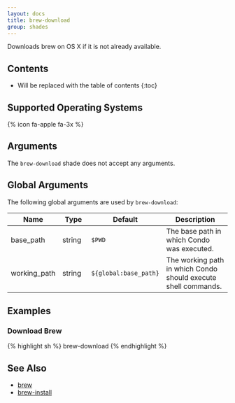 ```yaml
---
layout: docs
title: brew-download
group: shades
---
```


Downloads brew on OS X if it is not already available.

## Contents

* Will be replaced with the table of contents
{:toc}

## Supported Operating Systems

{% icon fa-apple fa-3x %}

## Arguments

The `brew-download` shade does not accept any arguments.

## Global Arguments

The following global arguments are used by `brew-download`:

<div class="table-responsive">
    <table class="table table-bordered table-striped">
    <thead>
        <tr>
            <th style="width:100px;">Name</th>
            <th style="width:50px;">Type</th>
            <th style="width:50px;">Default</th>
            <th>Description</th>
        </tr>
    </thead>
    <tbody>
        <tr>
            <td>base_path</td>
            <td>string</td>
            <td><code>$PWD</code></td>
            <td>The base path in which Condo was executed.</td>
        </tr>
        <tr>
            <td>working_path</td>
            <td>string</td>
            <td><code>${global:base_path}</code></td>
            <td>The working path in which Condo should execute shell commands.</td>
        </tr>
    </tbody>
    </table>
</div>

## Examples

### Download Brew

{% highlight sh %}
brew-download
{% endhighlight %}

## See Also

* [brew]({{site.baseurl}}/shades/brew)
* [brew-install]({{site.baseurl}}/shades/brew-install)